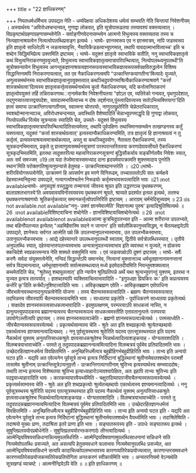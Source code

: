 +++
title = "22 ज्ञाधिकरणम्"

+++
नियतधर्मधर्मिभाव उपपद्यत नेति - धर्म्यपेक्षया अधिकदेशस्य धर्मत्वं सम्भवति नेति चिन्तायां निवेशनीयम् । अस्यार्थस्य "अविरोधश्चन्दनवत्, गुणाद्वा लोकवत्, इति सूत्रोपारूढतया तस्यावश्यं वक्त्तव्यत्वात् । विप्रकृष्टार्थग्रहणाग्रहणासम्भवेनेति - सर्वाङ्गीणवेदनासम्भवेन आत्मनो विभुत्वस्य वक्त्तव्यतया तस्य च नित्यज्ञानाश्रयत्वेन नित्यत्वोपलब्धिप्रसङ्ग इत्यर्थः । भाष्ये- ज्ञानस्वरूप एव न ज्ञानमात्रम्, नापि जडस्वरूप इति ज्ञातृत्वे साधितेऽपि न जडत्वव्यावृत्तिः, नैयायिकैज्रडत्वाभ्युपगमात्, तथापि यावदात्माभावित्वाच्च' इति च शब्देन सिद्धिमभिप्रेत्य उक्त्तमिति द्रष्टव्यम् । भाष्ये- यदुक्त्तं ज्ञातृत्वे स्वाभाविके सतीति, ननु स्वाभाविकज्ञातृत्वे कथं विभुत्वनिराकरणमुपयुज्यते, विभुत्वस्य स्वाभाविकज्ञातृत्वमात्रापरिपन्थित्वात्, नित्योपलब्ध्यनुपलब्धी'ति सूत्रोक्तन्यायेन विभुत्वस्य आगन्तुकज्ञानाश्रयत्वज्ञानरूपत्वस्वाभाविकज्ञत्वरूपसर्वपक्षविरुद्धत्वेन विशिष्य सिद्धान्तिनामपि निराकरणायत्वात्, तत एव नैकाधिकरणत्वमपि "उत्कान्तिग्कयागतीना'मित्यादेः युज्यते, अणुत्वसमर्थनस्य स्वाभाविकज्ञातृत्वानुपयुक्त्तत्वात् कथञ्चिदुपयोगमाश्रित्यैकाधिकरण्याश्रयणे "कर्त्ता शास्त्रार्थवत्वा'दित्यस्य ज्ञातृत्वकर्त्तृत्वसमर्थनार्थस्य कुतो नैकाधिकरण्यम्, यदि कर्त्तत्वनिराकरणं ज्ञातृत्वोपयुक्त्तं तर्हि तन्निराकरणाथर्ानामेकत्रैव निवेशनीयतया "ज्ञोऽत एव, व्यतिरेको गन्ववत्, पृथगुपदेशात्, तद्गुणसारत्वात्तद्वयपदेशः, यावदात्मभावित्वाच्च न दोषः तद्दर्शनात्,पुंस्त्वादिवत्त्वस्य सतोऽभिव्यक्त्तियागा'दिति ज्ञत्वं समाप्य उत्क्रान्तिगत्यागतीनाम्, स्वात्मना चोत्तरयोः, नाणुरतछ्रुतेरिति चेन्नेतराधिकारात्, स्वशब्दोन्मानाभ्याञ्च, अविरोधश्चन्दनवत्, अवस्थिति वैशेष्यादिति चेन्नाभ्युपगमाद्धृदि हि गुणाद्वा लोकवत्, नित्योपलब्धि'रित्येव सूत्रन्यासः स्यादिति चेत्, उच्यते- यदुक्त्तं विभुत्वस्य स्वाभाविकज्ञातृत्वमात्रापरिपन्थित्वादितिसत्यमेतत्, तथापि पूर्वपक्षिणः तथाभिमानसम्भवेन तत्खण्डनस्य कर्तुं यक्त्तत्वात्, यदुक्त्तं "कर्त्ता शास्त्रार्थवत्वात्' इत्यस्याप्यैकाधिकरण्यमिति, तत्र ज्ञातृत्वं हि ज्ञानाश्रयत्वं न तु कर्तृत्वं, प्रत्ययस्याश्रयत्वमात्रार्थकत्वात्, अस्तु वा कथञ्चिदुपयोगः, नैतावता एैकाधिकरण्यं, तस्य सूत्रकदनभिमत्वात्, प्रकृते तु ज्ञत्वाणुत्वसमर्थनसूत्राणां परस्परान्तरिततया करणादेवावसीयते एैकाधिकरण्यं सूत्रकृदभिमतमिति, इतरथा त्वदुक्त्तरीत्या महत्वनिराकरणसूत्राणां बुद्धिसौकर्याय सङ्कीर्णतयैव निवेशः स्यात्, अतः सर्वं समज्जम् ॥19॥स यदा तेजोमात्रास्समभ्याद दाना हृदयमेवापक्रामति शुक्त्तमादाय पुनरेति स्थान'मिति परोक्तगतिश्रुत्यनुपन्यासे हेतुमाह - उत्क्रान्तिशब्दानन्तरेति । ॥20॥भाष्ये- शरीरवियोगरूपत्वेनेति, उत्क्रामणं हि अपसर्पण इव मरणे विनिरूढम्, तच्चातलतोऽपि सतः कर्मक्षये देहस्वात्म्यनिवृत्त्या उपपद्यते, गत्यागत्योश्चलेन निरूढयोः कर्तृस्वभावरूपत्वादिति भावः ॥21॥not availableभाष्ये- अणुसदृशं वस्तूद्धृत्य तन्मानत्वं जीवस्य श्रूयत इति उद्धरणञ्च पृथक्करणम्, बालाग्रशतभागस्ये'ति अवयवावयविनोरवयवस्य पृथक्करणं श्रूयते, श्राव्यते प्रदर्श्यत इत्यत इत्यर्थः, ततश्च पृथक्करणाश्रवणयोः श्रुतिकर्त्तृकत्वात् समानकर्त्तृत्वोपपत्तिरिति द्रष्टव्यम् । आराग्रम् चर्मभेदिसूच्यग्रम् ॥ 23॥is not available.not available"ननु- उक्त्तं ज्ञानमेवात्मेति' विज्ञानात्मा पुरुष' इत्यादिश्रुतिष्वित्यर्थः ॥ 26 ॥not availableविशिष्टवाचिना शब्देनेति - ज्ञानविशिष्टवाचिशब्देनेत्यर्थः ॥ 28 ॥not availablenot availablenot availableढआत्मा कुत्रचिदुपलभ्यत इति - आत्मा शरीरान्त उपलभ्यते, तथा बहिर्नोपलभ्यत इत्येतत् "अहमिहैवास्मि सदने न जानान' इति सर्वलौकिकानुभवसिद्धम्, न चैतत्पक्षद्वयेऽपि उपपद्यते, ज्ञानेरूपः सर्वगत आत्मेति पक्षे किं उपलभ्यानुपलभ्यस्वभावः, उत उपलभ्यैकस्वभावः, उतानुपलभ्यैकस्वभावः । आद्ये दहेस्यान्तरे उपलब्ध्यनुपलब्धी स्वाताम्, द्वितीये सर्वत्रोलब्धिस्स्यात् । तृतीये अनुपलब्धिः स्यात्, दहेस्यान्तरुपलभ्यस्वभावः अन्यत्रानुपलभ्यस्वाभाव इति व्ववस्था न युज्यते, न ह्येकस्य क्कचिदेशे स्वप्रकारमन्यत्र नेति शक्यते वक्त्तुमिति भावः । एवं जडत्वपक्षेऽपि दूषणं द्रष्टव्यम् । भाष्ये- सर्वैः करणैः सर्वदा संयुक्त्तत्वेनेति, नन्विदं सिद्धान्तेऽपि समानभेव, नित्यानां मुक्त्तानाञ्च धर्मभूतज्ञानानामनन्तानां सर्वत्र विद्यमानत्वात्, धर्मभूतज्ञानामपि सर्वात्मसम्ब्धत्वात् मध्ये इदमेदतदीयमिति नियन्तुमशक्यत्वात् कथमेतदिति चेन्न, "श्रुतेस्तु शब्दमूलत्वात्' इति न्यायेन श्रुतिप्रतिपन्ने अर्थे यथा श्रुत्यभ्युपगन्तुं युक्त्तम्, इतरथा न युज्यत इत्यत्र तात्पर्यात् । ज्ञशब्दस्यापि व्यक्त्तिवाचित्वाभावादिति - "इगुपधज्ञा प्रियकिरः कः' इति कप्रत्ययस्य कर्त्तरि कृ'दिति कर्त्रर्थेऽनुशिष्टत्वादिति भावः । अविकृतब्रह्मण एवेति - आविकृतब्रह्मण एवोपाधिना जीवभावेनावस्थानादनुत्पन्नत्वेनेति योजना । तस्य चैतन्यस्वरूपत्वादिति - ब्रह्मणः चैतन्यस्वरूपत्वात् तदभिन्नस्य जीवस्यापि चैतन्यस्वरूपत्वमिति भावः । साध्यतया प्रकृतेति - पूर्वाधिकरणे साध्यतया प्रकृतेत्यर्थः । साक्षादेव ज्ञानस्वरूपत्वसाधकत्वभावादिति - इदमुपलक्षणम्, परम्परयाऽपि साधकत्वं नास्ति, न ह्यनुत्पत्त्युपपादकस्य ब्रह्मानन्यत्वस्य चैतन्यस्वरूपत्व साधकत्वमस्तीति एतावतानुत्पत्तेः परम्परया उपयोगेऽस्तीत्यपि द्रष्टव्यम् । तस्य ज्ञानस्वरूपत्वञ्चेति - ब्रह्मणो ज्ञानस्वरूपत्वञ्चेत्यर्थः । परमसाध्येति - जीवचैतन्यस्वरूपत्वस्येत्यर्थः । प्रकृत्यर्थसाम्यस्य चेति - श्रुतेः अत इति शब्दप्रकृत्योः श्रुत्येतच्छब्दयोः एकार्थत्वस्य ज्ञाप्यमानत्वादित्यथर्ः । ननु पूर्वसूत्रस्थस्य श्रुतेरिति यदस्य एतत्सूत्रस्थस्यात इति पदस्य नैकार्थत्वं युक्त्तम् अनुत्पत्तिसाधकश्रुतेः ज्ञत्वसाधकश्रुतेश्च भिन्नार्थत्वादित्याशङ्कयाह - योग्यतावशादिति । विलम्बत्रयाभावाच्चेति - परमते तु तदुपपादकब्रह्मानन्यत्वमित्यादिना विलम्बत्रयं पूर्वमेव प्रतिपादितमति भावः । उच्छेदरहितज्ञानधर्मत्वं विवक्षितमिति - अनुच्छित्तिधर्मेत्यत्र बहुब्रीहिगर्भबहुव्रीहिरिति भावः । ताभ्य इति अन्वयो घटत इति - यद्यपि अत एवेत्यनेन पूर्वसूत्रे ताभ्य इत्यत्र निर्दिष्टानां बुद्धिस्थानां श्रुतीनामेवातश्शब्देन परामर्शे तासामेव श्रुतीनाम् उत्क्रान्तिसूत्रेऽप्यनुवृत्तौ - उत्क्रान्तिगत्यागतीनाम् श्रुतिभ्य इत्यस्यार्थस्य सम्भवाददोषः; तथापि ताभ्य इत्यस्य विशेष्यतया श्रुतिभ्य इत्याध्याहारोऽप्यवश्यापेक्षितः, अतः इहापि ताभ्यः श्रुतिभ्यः इति पदद्वयाध्याहारादिति भावः । कारकव्यापारवैयर्थ्यमिति - चक्षुरादिव्यापारजीवचैतन्यस्वरूपत्वस्येत्यर्थः । प्रकृत्यर्थसाम्यस्य चेति - श्रुतेः अत इति शब्दप्रकृत्योः श्रुत्येतच्छब्दयोः एकार्थत्वस्य ज्ञाप्यमानत्वादित्यर्थः । ननु पूर्वसूत्रस्थस्य श्रुतेरिति यदस्य एतत्सूत्रस्थस्यात इति पदस्य नैकार्थत्वं युक्त्तम् अनुत्पत्तिसाधकश्रुतेः ज्ञत्वसाधकश्रुतेश्च भिन्नार्थत्वादित्याशङ्कयाह - योग्यतावशादिति । विलम्बत्रयाभावाच्चेति - परमते तु तदुपपादकब्रह्मानन्यत्वमित्यादिना विलम्बत्रयं पूर्वमेव प्रतिपादितमिति भावः । उच्छेदरहितज्ञानधर्मत्वं विवक्षितमिति - अनुच्छित्तिधर्मेत्यत्र बहुव्रीहिगर्भबहुव्रीहिरिति भावः । ताभ्य इति अन्वयो घटत इति - यद्यपि अत एवेत्यनेन पूर्वसूत्रे ताभ्य इत्यत्र निर्दिष्टानां बुद्धिस्थानां श्रुतीनामेवातश्शब्देन वैयर्थ्यमिति भावः । तदाश्रितेष्विति - तदाश्रयो मुख्यः प्राणः, तदाश्रिता इतरे प्राणा इति भावः । सङ्घातरूपस्य इति - उपाधेः सङ्घातरूप इत्यर्थः । सुषुप्तिप्रलययोरप्रबोधेनेति - सुषुप्तिप्रलययोरन्तःकरणादेः लीनत्वादित्यर्थः । आत्मेन्द्रियविषयसन्निधानान्नित्यमुपलब्धिरिति - आत्मेन्द्रियविषयाणामुपलब्धिसाधनानां सन्निधाने सति नित्यमेवोपलब्धिः प्रसज्यते, अत असत्यपि हेतुसमवधाने फलाभावः नित्यमेवानुपलब्धिः प्रसज्येत, अत आत्मेन्द्रियविषयसन्निधाने सत्यपि कादाचित्कोपलम्भाभावस्य कारणव्यतिरेकप्रयोज्यत्वात्, कारणान्तरसमवधाने कारणव्यतिरेकप्रयोजकव्यतिरेकप्रतियोगिता अन्तःकरणं स्वीकार्यमिति भावः । अन्यतरनियमो वेऽन्यथेति सूत्रखण्डं व्याचष्टे । आत्मनीन्द्रियेऽपि वेति ॥ ॥ इति ज्ञाधिकरणम् ॥